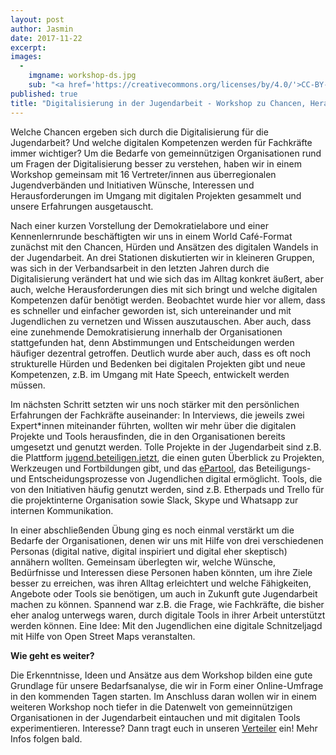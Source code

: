 ```yaml
---
layout: post
author: Jasmin
date: 2017-11-22
excerpt:
images:
  -
    imgname: workshop-ds.jpg
    sub: "<a href='https://creativecommons.org/licenses/by/4.0/'>CC-BY-4.0</a>, OKF DE, Foto: Leonard Wolf"
published: true
title: "Digitalisierung in der Jugendarbeit - Workshop zu Chancen, Herausforderungen & Bedarfen"
---
```


Welche Chancen ergeben sich durch die Digitalisierung für die Jugendarbeit? Und welche digitalen Kompetenzen werden für Fachkräfte immer wichtiger? Um die Bedarfe von gemeinnützigen Organisationen rund um Fragen der Digitalisierung besser zu verstehen, haben wir in einem Workshop gemeinsam mit 16 Vertreter/innen aus überregionalen Jugendverbänden und Initiativen Wünsche, Interessen und Herausforderungen im Umgang mit digitalen Projekten gesammelt und unsere Erfahrungen ausgetauscht.

Nach einer kurzen Vorstellung der Demokratielabore und einer Kennenlernrunde beschäftigten wir uns in einem World Café-Format zunächst mit den Chancen, Hürden und Ansätzen des digitalen Wandels in der Jugendarbeit. An drei Stationen diskutierten wir in kleineren Gruppen, was sich in der Verbandsarbeit in den letzten Jahren durch die Digitalisierung verändert hat und wie sich das im Alltag konkret äußert, aber auch, welche Herausforderungen dies mit sich bringt und welche digitalen Kompetenzen dafür benötigt werden. Beobachtet wurde hier vor allem, dass es schneller und einfacher geworden ist, sich untereinander und mit Jugendlichen zu vernetzen und Wissen auszutauschen. Aber auch, dass eine zunehmende Demokratisierung innerhalb der Organisationen stattgefunden hat, denn Abstimmungen und Entscheidungen werden häufiger dezentral getroffen. Deutlich wurde aber auch, dass es oft noch strukturelle Hürden und Bedenken bei digitalen Projekten gibt und neue Kompetenzen, z.B. im Umgang mit Hate Speech, entwickelt werden müssen.

Im nächsten Schritt setzten wir uns noch stärker mit den persönlichen Erfahrungen der Fachkräfte auseinander: In Interviews, die jeweils zwei Expert*innen miteinander führten, wollten wir mehr über die digitalen Projekte und Tools herausfinden, die in den Organisationen bereits umgesetzt und genutzt werden. Tolle Projekte in der Jugendarbeit sind z.B. die Plattform [jugend.beteiligen.jetzt](http://www.jugend.beteiligen.jetzt), die einen guten Überblick zu Projekten, Werkzeugen und Fortbildungen gibt, und das [ePartool](https://tool.ichmache-politik.de/), das Beteiligungs- und Entscheidungsprozesse von Jugendlichen digital ermöglicht. Tools, die von den Initiativen häufig genutzt werden, sind z.B. Etherpads und Trello für die projektinterne Organisation sowie Slack, Skype und Whatsapp zur internen Kommunikation.

In einer abschließenden Übung ging es noch einmal verstärkt um die Bedarfe der Organisationen, denen wir uns mit Hilfe von drei verschiedenen Personas (digital native, digital inspiriert und digital eher skeptisch) annähern wollten. Gemeinsam überlegten wir, welche Wünsche, Bedürfnisse und Interessen diese Personen haben könnten, um ihre Ziele besser zu erreichen, was ihren Alltag erleichtert und welche Fähigkeiten, Angebote oder Tools sie benötigen, um auch in Zukunft gute Jugendarbeit machen zu können. Spannend war z.B. die Frage, wie Fachkräfte, die bisher eher analog unterwegs waren, durch digitale Tools in ihrer Arbeit unterstützt werden können. Eine Idee: Mit den Jugendlichen eine digitale Schnitzeljagd mit Hilfe von Open Street Maps veranstalten.

**Wie geht es weiter?**

Die Erkenntnisse, Ideen und Ansätze aus dem Workshop bilden eine gute Grundlage für unsere Bedarfsanalyse, die wir in Form einer Online-Umfrage in den kommenden Tagen starten. Im Anschluss daran wollen wir in einem weiteren Workshop noch tiefer in die Datenwelt von gemeinnützigen Organisationen in der Jugendarbeit eintauchen und mit digitalen Tools experimentieren. Interesse? Dann tragt euch in unseren [Verteiler](https://docs.google.com/forms/d/e/1FAIpQLSfWwB53CNCI1udFV1QkD1KpdbFv5xGLgyZd3wwuWvHcsAGymA/viewform?usp=sf_link) ein! Mehr Infos folgen bald.
